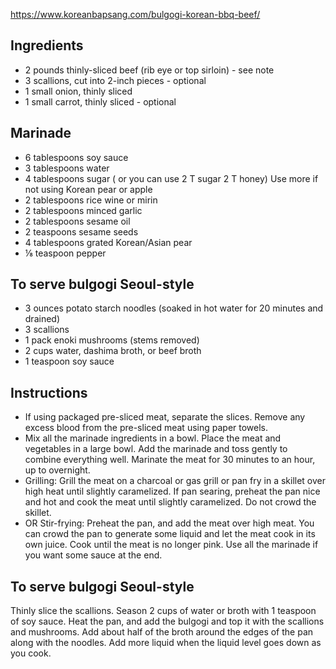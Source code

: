 https://www.koreanbapsang.com/bulgogi-korean-bbq-beef/

## Ingredients

- 2 pounds thinly-sliced beef (rib eye or top sirloin) - see note
- 3 scallions, cut into 2-inch pieces - optional
- 1 small onion, thinly sliced
- 1 small carrot, thinly sliced - optional

## Marinade

- 6 tablespoons soy sauce
- 3 tablespoons water
- 4 tablespoons sugar ( or you can use 2 T sugar 2 T honey) Use more if not using Korean pear or apple
- 2 tablespoons rice wine or mirin
- 2 tablespoons minced garlic
- 2 tablespoons sesame oil
- 2 teaspoons sesame seeds
- 4 tablespoons grated Korean/Asian pear
- ⅛ teaspoon pepper

## To serve bulgogi Seoul-style

- 3 ounces potato starch noodles (soaked in hot water for 20 minutes and drained)
- 3 scallions
- 1 pack enoki mushrooms (stems removed)
- 2 cups water, dashima broth, or beef broth
- 1 teaspoon soy sauce

## Instructions

- If using packaged pre-sliced meat, separate the slices. Remove any excess blood from the pre-sliced meat using paper towels.
- Mix all the marinade ingredients in a bowl.
  Place the meat and vegetables in a large bowl. Add the marinade and toss gently to combine everything well. Marinate the meat for 30 minutes to an hour, up to overnight.
- Grilling: Grill the meat on a charcoal or gas grill or pan fry in a skillet over high heat until slightly caramelized. If pan searing, preheat the pan nice and hot and cook the meat until slightly caramelized. Do not crowd the skillet.
- OR Stir-frying: Preheat the pan, and add the meat over high meat. You can crowd the pan to generate some liquid and let the meat cook in its own juice. Cook until the meat is no longer pink. Use all the marinade if you want some sauce at the end.

## To serve bulgogi Seoul-style

Thinly slice the scallions. Season 2 cups of water or broth with 1 teaspoon of soy sauce.
Heat the pan, and add the bulgogi and top it with the scallions and mushrooms. Add about half of the broth around the edges of the pan along with the noodles. Add more liquid when the liquid level goes down as you cook.
